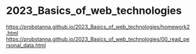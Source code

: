 # 2023_Basics_of_web_technologies
https://probstanna.github.io/2023_Basics_of_web_technologies/homework2.html
https://probstanna.github.io/2023_Basics_of_web_technologies/00_read_personal_data.html
